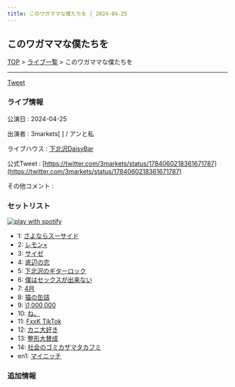 ```yaml
---
title: このワガママな僕たちを | 2024-04-25
---
```

## このワガママな僕たちを

[TOP](/setlist/) > [ライブ一覧](lives.html) > このワガママな僕たちを

___

<a href="https://twitter.com/share?ref_src=twsrc%5Etfw" data-text="3markets[ ]セットリスト > このワガママな僕たちを" class="twitter-share-button" data-via="3markets" data-hashtags="3markets" data-related="3markets" data-show-count="false">Tweet</a>

### ライブ情報

公演日
:    2024-04-25

出演者
:    3markets[ ] / アンと私

ライブハウス
:    [下北沢DaisyBar](livehouse076.html)

公式Tweet
:    [https://twitter.com/3markets/status/1784060218361671787](https://twitter.com/3markets/status/1784060218361671787)

その他コメント
:    

### セットリスト


[![play with spotify](images/spotify-icon.png)](https://open.spotify.com/playlist/1O84YyZZhuGlqOkDQPWx1U)



*  1: [さよならスーサイド](song013.html)
*  2: [レモン×](song003.html)
*  3: [サイゼ](song004.html)
*  4: [底辺の恋](song008.html)
*  5: [下北沢のギターロック](song015.html)
*  6: [僕はセックスが出来ない](song006.html)
*  7: [4月](song029.html)
*  8: [猫の缶詰](song041.html)
*  9: [\1,000,000](song022.html)
*  10: [ね。](song076.html)
*  11: [FxxK TikTok](song082.html)
*  12: [カニ大好き](song079.html)
*  13: [整形大賛成](song005.html)
*  14: [社会のゴミカザマタカフミ](song002.html)
*  en1: [マイニッチ](song046.html)


### 追加情報






<script async src="https://platform.twitter.com/widgets.js" charset="utf-8"></script>